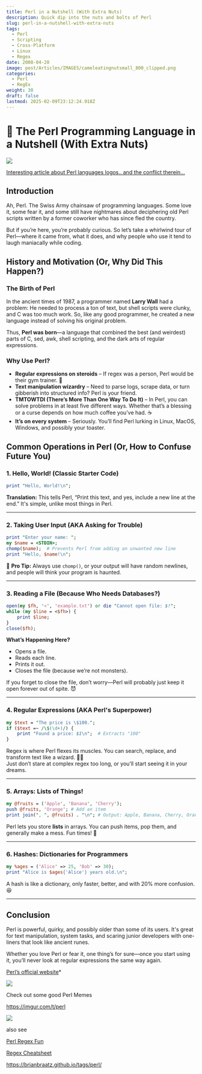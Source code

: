 ```yaml
---
title: Perl in a Nutshell (With Extra Nuts)
description: Quick dip into the nuts and bolts of Perl
slug: perl-in-a-nutshell-with-extra-nuts
tags:
  - Perl
  - Scripting
  - Cross-Platform
  - Linux
  - Regex
date: 2008-04-20
image: post/Articles/IMAGES/cameleatingnutsmall_800_clipped.png
categories:
  - Perl
  - RegEx
weight: 30
draft: false
lastmod: 2025-02-09T23:12:24.918Z
---
```

# 🐪 The Perl Programming Language in a Nutshell (With Extra Nuts)

![](/post/Articles/perl/Pasted%20image%2020250201062155.jpg)

[Interesting article about Perl languages logos.. and the conflict therein... ](https://neilb.org/2020/12/04/perl-and-camels.html)

## Introduction

Ah, Perl. The Swiss Army chainsaw of programming languages. Some love it, some fear it, and some still have nightmares about deciphering old Perl scripts written by a former coworker who has since fled the country.

But if you’re here, you’re probably curious. So let’s take a whirlwind tour of Perl—where it came from, what it does, and why people who use it tend to laugh maniacally while coding.

## History and Motivation (Or, Why Did This Happen?)

### The Birth of Perl

In the ancient times of 1987, a programmer named **Larry Wall** had a problem: He needed to process a ton of text, but shell scripts were clunky, and C was too much work. So, like any good programmer, he created a new language instead of solving his original problem.

Thus, **Perl was born**—a language that combined the best (and weirdest) parts of C, sed, awk, shell scripting, and the dark arts of regular expressions.

### Why Use Perl?

* **Regular expressions on steroids** – If regex was a person, Perl would be their gym trainer. 💪
* **Text manipulation wizardry** – Need to parse logs, scrape data, or turn gibberish into structured info? Perl is your friend.
* **TMTOWTDI (There’s More Than One Way To Do It)** – In Perl, you can solve problems in at least five different ways. Whether that’s a blessing or a curse depends on how much coffee you've had. ☕
* **It’s on every system** – Seriously. You’ll find Perl lurking in Linux, MacOS, Windows, and possibly your toaster.

## Common Operations in Perl (Or, How to Confuse Future You)

### 1. Hello, World! (Classic Starter Code)

```perl
print "Hello, World!\n";
```

**Translation:** This tells Perl, “Print this text, and yes, include a new line at the end.” It's simple, unlike most things in Perl.

***

### 2. Taking User Input (AKA Asking for Trouble)

```perl
print "Enter your name: ";
my $name = <STDIN>;
chomp($name);  # Prevents Perl from adding an unwanted new line
print "Hello, $name!\n";
```

🔹 **Pro Tip:** Always use `chomp()`, or your output will have random newlines, and people will think your program is haunted.

***

### 3. Reading a File (Because Who Needs Databases?)

```perl
open(my $fh, '<', 'example.txt') or die "Cannot open file: $!";
while (my $line = <$fh>) {
    print $line;
}
close($fh);
```

**What’s Happening Here?**

* Opens a file.
* Reads each line.
* Prints it out.
* Closes the file (because we’re not monsters).

If you forget to close the file, don’t worry—Perl will probably just keep it open forever out of spite. 😈

***

### 4. Regular Expressions (AKA Perl's Superpower)

```perl
my $text = "The price is \$100.";
if ($text =~ /\$(\d+)/) {
    print "Found a price: $1\n";  # Extracts "100"
}
```

Regex is where Perl flexes its muscles. You can search, replace, and transform text like a wizard. 🧙‍♂️\
Just don’t stare at complex regex too long, or you’ll start seeing it in your dreams.

***

### 5. Arrays: Lists of Things!

```perl
my @fruits = ('Apple', 'Banana', 'Cherry');
push @fruits, 'Orange'; # Add an item
print join(", ", @fruits) . "\n"; # Output: Apple, Banana, Cherry, Orange
```

Perl lets you store **lists** in arrays. You can push items, pop them, and generally make a mess. Fun times! 🎉

***

### 6. Hashes: Dictionaries for Programmers

```perl
my %ages = ('Alice' => 25, 'Bob' => 30);
print "Alice is $ages{'Alice'} years old.\n";
```

A hash is like a dictionary, only faster, better, and with 20% more confusion. 😆

***

## Conclusion

Perl is powerful, quirky, and possibly older than some of its users. It's great for text manipulation, system tasks, and scaring junior developers with one-liners that look like ancient runes.

Whether you love Perl or fear it, one thing’s for sure—once you start using it, you’ll never look at regular expressions the same way again.

<!-- 
![A terrified developer looking at Perl regex](https://i.imgur.com/funny-perl-dev.png)
-->

[Perl’s official website](https://www.perl.org/)\*

![](/post/Articles/IMAGES/happycamel.png)

Check out some good Perl Memes

https://imgur.com/t/perl

![](/post/Articles/IMAGES/daily%20struggle%20-%20Imgur.png)

also see

[Perl Regex Fun](/post/Articles/perl/Perl%20Regex.md)

[Regex Cheatsheet](/post/Articles/perl/Regex%20Cheatsheet.md)

https://brianbraatz.github.io/tags/perl/
